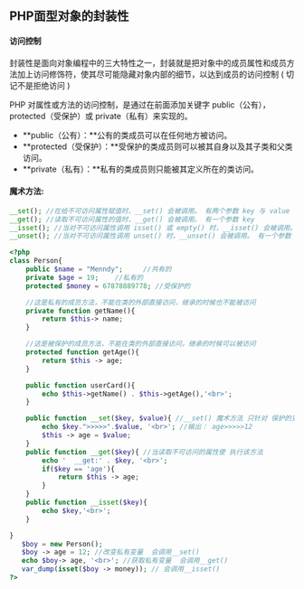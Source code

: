 ## PHP面型对象的封装性

#### 访问控制

封装性是面向对象编程中的三大特性之一，封装就是把对象中的成员属性和成员方法加上访问修饰符，使其尽可能隐藏对象内部的细节，以达到成员的访问控制 ( 切记不是拒绝访问 )

PHP 对属性或方法的访问控制，是通过在前面添加关键字 public（公有），protected（受保护）或 private（私有）来实现的。

- **public（公有）：**公有的类成员可以在任何地方被访问。
- **protected（受保护）：**受保护的类成员则可以被其自身以及其子类和父类访问。
- **private（私有）：**私有的类成员则只能被其定义所在的类访问。



#### 魔术方法: 

```php
__set(); //在给不可访问属性赋值时，__set() 会被调用。 有两个参数 key 与 value
__get(); //读取不可访问属性的值时，__get() 会被调用。 有一个参数 key
__isset(); //当对不可访问属性调用 isset() 或 empty() 时，__isset() 会被调用。 有一个参数 key
__unset(); //当对不可访问属性调用 unset() 时，__unset() 会被调用。 有一个参数 key
```



```php
<?php
class Person{
    public $name = "Menndy";     //共有的
    private $age = 19;    //私有的
    protected $money = 67878889778; //受保护的

    //这是私有的成员方法，不能在类的外部直接访问，继承的时候也不能被访问
    private function getName(){ 
        return $this-> name;
    }

    //这是被保护的成员方法，不能在类的外部直接访问，继承的时候可以被访问
    protected function getAge(){
        return $this -> age;
    }

    public function userCard(){
        echo $this->getName() . $this->getAge(),'<br>';
    }

    public function __set($key, $value){ //__set() 魔术方法 只针对 保护的变量 和 私有的变量 在外部受变化时调用
        echo $key.">>>>>".$value, '<br>'; //输出： age>>>>>12
        $this -> age = $value;
    }
    public function __get($key){ //当读取不可访问的属性使 执行该方法
        echo '  __get:' . $key, '<br>';
        if($key == 'age'){
            return $this -> age;
        }
    }
    public function __isset($key){
        echo $key,'<br>';
    }

}
   $boy = new Person();
   $boy -> age = 12; //改变私有变量  会调用__set()
   echo $boy-> age, '<br>'; //获取私有变量  会调用__get()
   var_dump(isset($boy -> money)); // 会调用__isset()
?>
```

